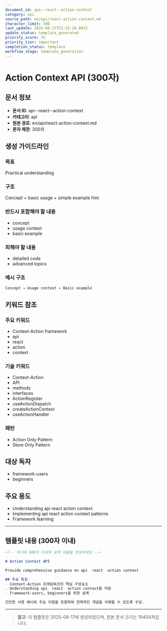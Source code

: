 ```yaml
---
document_id: api--react--action-context
category: api
source_path: en/api/react-action-context.md
character_limit: 300
last_update: 2025-08-17T21:25:26.003Z
update_status: template_generated
priority_score: 75
priority_tier: important
completion_status: template
workflow_stage: template_generation
---
```


# Action Context API (300자)

## 문서 정보
- **문서 ID**: api--react--action-context
- **카테고리**: api
- **원본 경로**: en/api/react-action-context.md
- **문자 제한**: 300자

## 생성 가이드라인

### 목표
Practical understanding

### 구조
Concept + basic usage + simple example hint

### 반드시 포함해야 할 내용
- concept
- usage context
- basic example

### 피해야 할 내용  
- detailed code
- advanced topics

### 예시 구조
```
Concept → Usage context → Basic example
```

## 키워드 참조

### 주요 키워드
- Context-Action framework
- api
- react
- action
- context

### 기술 키워드
- Context-Action
- API
- methods
- interfaces
- ActionRegister
- useActionDispatch
- createActionContext
- useActionHandler

### 패턴
- Action Only Pattern
- Store Only Pattern

## 대상 독자
- framework-users
- beginners

## 주요 용도
- Understanding api  react  action context
- Implementing api  react  action context patterns
- Framework learning

---

## 템플릿 내용 (300자 이내)

```markdown
<!-- 여기에 300자 이내의 요약 내용을 작성하세요 -->

# Action Context API

Provide comprehensive guidance on api  react  action context

## 주요 특징
- Context-Action 프레임워크의 핵심 구성요소
- Understanding api  react  action context을 지원
- framework-users, beginners을 위한 설계

간단한 사용 예시와 주요 이점을 포함하여 전체적인 개념을 이해할 수 있도록 구성.
```

---

> **참고**: 이 템플릿은 2025-08-17에 생성되었으며, 
> 원본 문서 크기는 10404자입니다.
